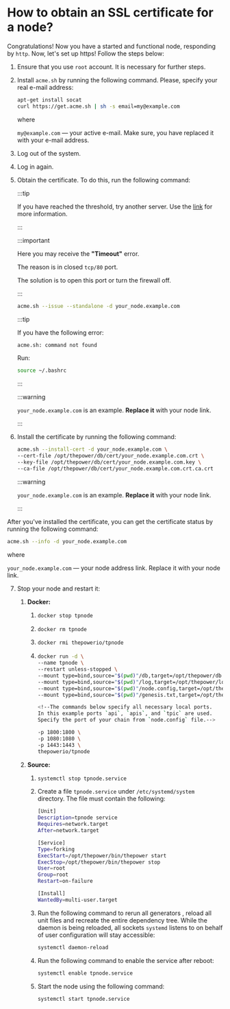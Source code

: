 # How to obtain an SSL certificate for a node?

Congratulations! Now you have a started and functional node, responding by `http`. Now, let's set up https! Follow the steps below:

1. Ensure that you use `root` account. It is necessary for further steps.
2. Install `acme.sh` by running the following command. Please, specify your real e-mail address:

   ```bash
   apt-get install socat
   curl https://get.acme.sh | sh -s email=my@example.com
   ```
   
   where

   `my@example.com` — your active e-mail. Make sure, you have replaced it with your e-mail address.

3. Log out of the system.
4. Log in again.
5. Obtain the certificate. To do this, run the following command:

   :::tip

   If you have reached the threshold, try another server. Use the [link](https://github.com/acmesh-official/acme.sh/wiki/Server) for more information.

   :::

   :::important

   Here you may receive the **"Timeout"** error.

   The reason is in closed `tcp/80` port.

   The solution is to open this port or turn the firewall off.

   :::

   ```bash
   acme.sh --issue --standalone -d your_node.example.com
   ```
   
   :::tip

   If you have the following error:
  
   ```bash
   acme.sh: command not found
   ```
   
   Run:

   ```bash
   source ~/.bashrc
   ```
   
   :::

   :::warning

   `your_node.example.com` is an example. **Replace it** with your node link.

   :::

6. Install the certificate by running the following command:

   ```bash
   acme.sh --install-cert -d your_node.example.com \
   --cert-file /opt/thepower/db/cert/your_node.example.com.crt \
   --key-file /opt/thepower/db/cert/your_node.example.com.key \
   --ca-file /opt/thepower/db/cert/your_node.example.com.crt.ca.crt
   ```

   :::warning
   
   `your_node.example.com` is an example. **Replace it** with your node link.
   
   :::

After you've installed the certificate, you can get the certificate status by running the following command:

```bash
acme.sh --info -d your_node.example.com
```

where

`your_node.example.com` — your node address link. Replace it with your node link.

7. Stop your node and restart it:

   1. **Docker:**

      1. ```bash
         docker stop tpnode
         ```

      2. ```bash
         docker rm tpnode
         ```

      3. ```bash
         docker rmi thepowerio/tpnode
         ```
      
      4. ```bash
         docker run -d \
         --name tpnode \
         --restart unless-stopped \
         --mount type=bind,source="$(pwd)"/db,target=/opt/thepower/db \
         --mount type=bind,source="$(pwd)"/log,target=/opt/thepower/log \
         --mount type=bind,source="$(pwd)"/node.config,target=/opt/thepower/node.config \
         --mount type=bind,source="$(pwd)"/genesis.txt,target=/opt/thepower/genesis.txt \
   
         <!--The commands below specify all necessary local ports. 
         In this example ports `api`, `apis`, and `tpic` are used. 
         Specify the port of your chain from `node.config` file.-->
   
         -p 1800:1800 \
         -p 1080:1080 \
         -p 1443:1443 \
         thepowerio/tpnode
         ```
         
   2. **Source:**

      1. ```bash
         systemctl stop tpnode.service
         ```
      2. Create a file `tpnode.service` under `/etc/systemd/system` directory. The file must contain the following:

         ```bash
         [Unit]
         Description=tpnode service
         Requires=network.target
         After=network.target

         [Service]
         Type=forking
         ExecStart=/opt/thepower/bin/thepower start
         ExecStop=/opt/thepower/bin/thepower stop
         User=root
         Group=root
         Restart=on-failure

         [Install]
         WantedBy=multi-user.target
         ```

      3. Run the following command to rerun all generators , reload all unit files and recreate the entire dependency tree. While the daemon is being reloaded, all sockets `systemd` listens to on behalf of user configuration will stay accessible:

         ```bash
         systemctl daemon-reload
         ```

      4. Run the following command to enable the service after reboot:

         ```bash
         systemctl enable tpnode.service
         ```

      5. Start the node using the following command:

         ```bash
         systemctl start tpnode.service
         ```